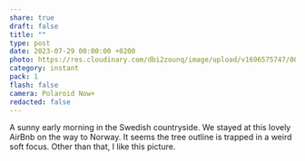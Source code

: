 ```yaml
---
share: true
draft: false
title: ""
type: post
date: 2023-07-29 00:00:00 +0200
photo: https://res.cloudinary.com/dbi2zounq/image/upload/v1696575747/004_r3inbs.jpg
category: instant
pack: 1
flash: false
camera: Polaroid Now+
redacted: false
---
```


A sunny early morning in the Swedish countryside. We stayed at this lovely AirBnb on the way to Norway. It seems the tree outline is trapped in a weird soft focus. Other than that, I like this picture.